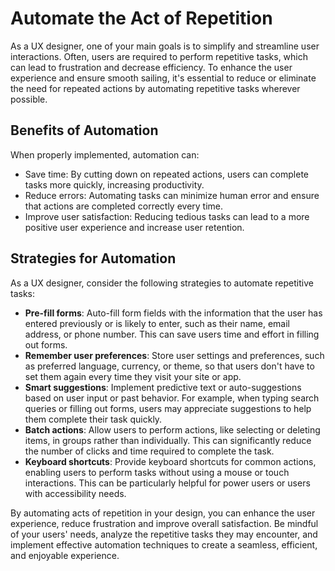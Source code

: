 # Automate the Act of Repetition

As a UX designer, one of your main goals is to simplify and streamline user interactions. Often, users are required to perform repetitive tasks, which can lead to frustration and decrease efficiency. To enhance the user experience and ensure smooth sailing, it's essential to reduce or eliminate the need for repeated actions by automating repetitive tasks wherever possible.

## Benefits of Automation

When properly implemented, automation can:

- Save time: By cutting down on repeated actions, users can complete tasks more quickly, increasing productivity.
- Reduce errors: Automating tasks can minimize human error and ensure that actions are completed correctly every time.
- Improve user satisfaction: Reducing tedious tasks can lead to a more positive user experience and increase user retention.

## Strategies for Automation

As a UX designer, consider the following strategies to automate repetitive tasks:

- **Pre-fill forms**: Auto-fill form fields with the information that the user has entered previously or is likely to enter, such as their name, email address, or phone number. This can save users time and effort in filling out forms.
- **Remember user preferences**: Store user settings and preferences, such as preferred language, currency, or theme, so that users don't have to set them again every time they visit your site or app.
- **Smart suggestions**: Implement predictive text or auto-suggestions based on user input or past behavior. For example, when typing search queries or filling out forms, users may appreciate suggestions to help them complete their task quickly.
- **Batch actions**: Allow users to perform actions, like selecting or deleting items, in groups rather than individually. This can significantly reduce the number of clicks and time required to complete the task.
- **Keyboard shortcuts**: Provide keyboard shortcuts for common actions, enabling users to perform tasks without using a mouse or touch interactions. This can be particularly helpful for power users or users with accessibility needs.

By automating acts of repetition in your design, you can enhance the user experience, reduce frustration and improve overall satisfaction. Be mindful of your users' needs, analyze the repetitive tasks they may encounter, and implement effective automation techniques to create a seamless, efficient, and enjoyable experience.
